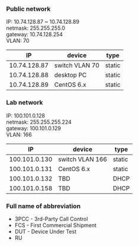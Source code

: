### Public network                                                                 
                                                                                   
IP: 10.74.128.87 ~ 10.74.128.89                                                    
netmask: 255.255.255.0                                                             
gateway: 10.74.128.254                                                             
VLAN: 70                                                                           
                                                                                   
| IP             | device          | type    |                                     
| ---            | ---             | ---     |                                     
| 10.74.128.87   | switch VLAN 70  | static  |                                     
| 10.74.128.88   | desktop PC      | static  |                                     
| 10.74.128.89   | CentOS 6.x      | static  |                                     
                                                                                   
### Lab network                                                                    
                                                                                   
IP: 100.101.0.128                                                                  
netmask: 255.255.255.224                                                           
gateway: 100.101.0.129                                                             
VLAN: 166                                                                          
                                                                                   
| IP             | device          | type    |                                     
| ---            | ---             | ---     |                                     
| 100.101.0.130  | switch VLAN 166 | static  |                                     
| 100.101.0.131  | CentOS 6.x      | static  |                                     
| 100.101.0.132  | TBD             | DHCP    |  
| 100.101.0.158  | TBD             | DHCP    |

### Full name of abbreviation
* 3PCC - 3rd-Party Call Control
* FCS - First Commercial Shipment
* DUT - Device Under Test
* RU

